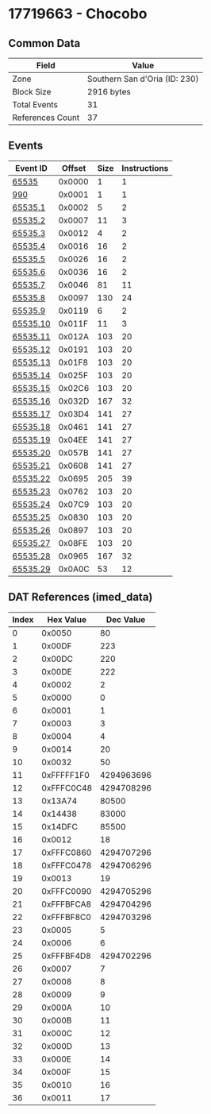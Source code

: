 # 17719663 - Chocobo

## Common Data

| Field            | Value                         |
|------------------|-------------------------------|
| Zone             | Southern San d'Oria (ID: 230) |
| Block Size       | 2916 bytes                    |
| Total Events     | 31                            |
| References Count | 37                            |

## Events

| Event ID                  | Offset   |   Size |   Instructions |
|---------------------------|----------|--------|----------------|
| [65535](./65535.md)       | 0x0000   |      1 |              1 |
| [990](./990.md)           | 0x0001   |      1 |              1 |
| [65535.1](./65535.1.md)   | 0x0002   |      5 |              2 |
| [65535.2](./65535.2.md)   | 0x0007   |     11 |              3 |
| [65535.3](./65535.3.md)   | 0x0012   |      4 |              2 |
| [65535.4](./65535.4.md)   | 0x0016   |     16 |              2 |
| [65535.5](./65535.5.md)   | 0x0026   |     16 |              2 |
| [65535.6](./65535.6.md)   | 0x0036   |     16 |              2 |
| [65535.7](./65535.7.md)   | 0x0046   |     81 |             11 |
| [65535.8](./65535.8.md)   | 0x0097   |    130 |             24 |
| [65535.9](./65535.9.md)   | 0x0119   |      6 |              2 |
| [65535.10](./65535.10.md) | 0x011F   |     11 |              3 |
| [65535.11](./65535.11.md) | 0x012A   |    103 |             20 |
| [65535.12](./65535.12.md) | 0x0191   |    103 |             20 |
| [65535.13](./65535.13.md) | 0x01F8   |    103 |             20 |
| [65535.14](./65535.14.md) | 0x025F   |    103 |             20 |
| [65535.15](./65535.15.md) | 0x02C6   |    103 |             20 |
| [65535.16](./65535.16.md) | 0x032D   |    167 |             32 |
| [65535.17](./65535.17.md) | 0x03D4   |    141 |             27 |
| [65535.18](./65535.18.md) | 0x0461   |    141 |             27 |
| [65535.19](./65535.19.md) | 0x04EE   |    141 |             27 |
| [65535.20](./65535.20.md) | 0x057B   |    141 |             27 |
| [65535.21](./65535.21.md) | 0x0608   |    141 |             27 |
| [65535.22](./65535.22.md) | 0x0695   |    205 |             39 |
| [65535.23](./65535.23.md) | 0x0762   |    103 |             20 |
| [65535.24](./65535.24.md) | 0x07C9   |    103 |             20 |
| [65535.25](./65535.25.md) | 0x0830   |    103 |             20 |
| [65535.26](./65535.26.md) | 0x0897   |    103 |             20 |
| [65535.27](./65535.27.md) | 0x08FE   |    103 |             20 |
| [65535.28](./65535.28.md) | 0x0965   |    167 |             32 |
| [65535.29](./65535.29.md) | 0x0A0C   |     53 |             12 |

## DAT References (imed_data)

|   Index | Hex Value   |   Dec Value |
|---------|-------------|-------------|
|       0 | 0x0050      |          80 |
|       1 | 0x00DF      |         223 |
|       2 | 0x00DC      |         220 |
|       3 | 0x00DE      |         222 |
|       4 | 0x0002      |           2 |
|       5 | 0x0000      |           0 |
|       6 | 0x0001      |           1 |
|       7 | 0x0003      |           3 |
|       8 | 0x0004      |           4 |
|       9 | 0x0014      |          20 |
|      10 | 0x0032      |          50 |
|      11 | 0xFFFFF1F0  |  4294963696 |
|      12 | 0xFFFC0C48  |  4294708296 |
|      13 | 0x13A74     |       80500 |
|      14 | 0x14438     |       83000 |
|      15 | 0x14DFC     |       85500 |
|      16 | 0x0012      |          18 |
|      17 | 0xFFFC0860  |  4294707296 |
|      18 | 0xFFFC0478  |  4294706296 |
|      19 | 0x0013      |          19 |
|      20 | 0xFFFC0090  |  4294705296 |
|      21 | 0xFFFBFCA8  |  4294704296 |
|      22 | 0xFFFBF8C0  |  4294703296 |
|      23 | 0x0005      |           5 |
|      24 | 0x0006      |           6 |
|      25 | 0xFFFBF4D8  |  4294702296 |
|      26 | 0x0007      |           7 |
|      27 | 0x0008      |           8 |
|      28 | 0x0009      |           9 |
|      29 | 0x000A      |          10 |
|      30 | 0x000B      |          11 |
|      31 | 0x000C      |          12 |
|      32 | 0x000D      |          13 |
|      33 | 0x000E      |          14 |
|      34 | 0x000F      |          15 |
|      35 | 0x0010      |          16 |
|      36 | 0x0011      |          17 |
